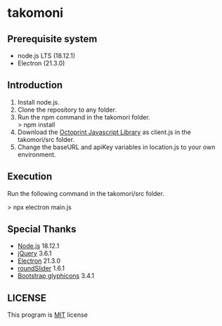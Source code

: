 # takomoni

## Prerequisite system  
- node.js LTS (18.12.1)  
- Electron (21.3.0)  

## Introduction

1. Install node.js.  
2. Clone the repository to any folder.  
3. Run the npm command in the takomori folder.  
\> npm install
4. Download the [Octoprint Javascript Library](https://docs.octoprint.org/en/master/jsclientlib/index.html) as client.js in the takomori/src folder.  
5. Change the baseURL and apiKey variables in location.js to your own environment.  

## Execution  
Run the following command in the takomori/src folder.  

\> npx electron main.js

## Special Thanks  
- [Node.js](https://nodejs.org/) 18.12.1  
- [jQuery](https://jquery.com/) 3.6.1
- [Electron](https://www.electronjs.org/) 21.3.0  
- [roundSlider](https://roundsliderui.com/) 1.6.1  
- [Bootstrap glyphicons](https://getbootstrap.com/docs/3.3/components/) 3.4.1  

## LICENSE
This program is [MIT](https://mit-license.org/) license